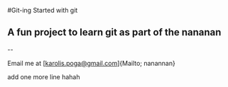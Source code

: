 #Git-ing Started with git

## A fun project to learn git as part of the nananan

--

Email me at [karolis.poga@gmail.com]{Mailto; nanannan}

add one more line hahah